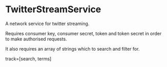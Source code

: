 # TwitterStreamService

A network service for twitter streaming.

Requires consumer key, consumer secret, token and token secret in order to make authorised requests.

It also requires an array of strings which to search and filter for. 

track=[search, terms]

# 
